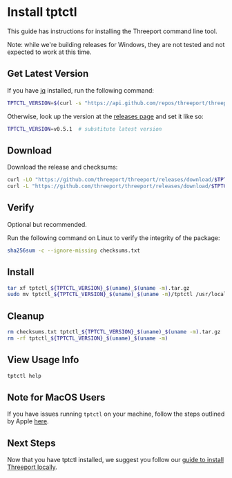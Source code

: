 # Install tptctl

This guide has instructions for installing the Threeport command line tool.

Note: while we're building releases for Windows, they are not tested and not
expected to work at this time.

## Get Latest Version

If you have [jq](https://jqlang.github.io/jq/) installed, run the following command:

```bash
TPTCTL_VERSION=$(curl -s "https://api.github.com/repos/threeport/threeport/releases/latest" | jq '.tag_name' -r)
```

Otherwise, look up the version at the [releases
page](https://github.com/threeport/releases/releases) and set it like so:

```bash
TPTCTL_VERSION=v0.5.1  # substitute latest version
```

## Download

Download the release and checksums:
```bash
curl -LO "https://github.com/threeport/threeport/releases/download/$TPTCTL_VERSION/tptctl_${TPTCTL_VERSION}_$(uname)_$(uname -m).tar.gz"
curl -L "https://github.com/threeport/threeport/releases/download/$TPTCTL_VERSION/checksums.txt" > checksums.txt
```

## Verify

Optional but recommended.

Run the following command on Linux to verify the integrity of the package:

```bash
sha256sum -c --ignore-missing checksums.txt
```

## Install

```bash
tar xf tptctl_${TPTCTL_VERSION}_$(uname)_$(uname -m).tar.gz
sudo mv tptctl_${TPTCTL_VERSION}_$(uname)_$(uname -m)/tptctl /usr/local/bin
```

## Cleanup

```bash
rm checksums.txt tptctl_${TPTCTL_VERSION}_$(uname)_$(uname -m).tar.gz
rm -rf tptctl_${TPTCTL_VERSION}_$(uname)_$(uname -m)
```

## View Usage Info

```bash
tptctl help
```

## Note for MacOS Users

If you have issues running `tptctl` on your machine, follow the steps outlined by Apple
[here](https://support.apple.com/guide/mac-help/open-a-mac-app-from-an-unidentified-developer-mh40616/mac).

## Next Steps

Now that you have tptctl installed, we suggest you follow our [guide to install
Threeport locally](install-threeport-local.md).

